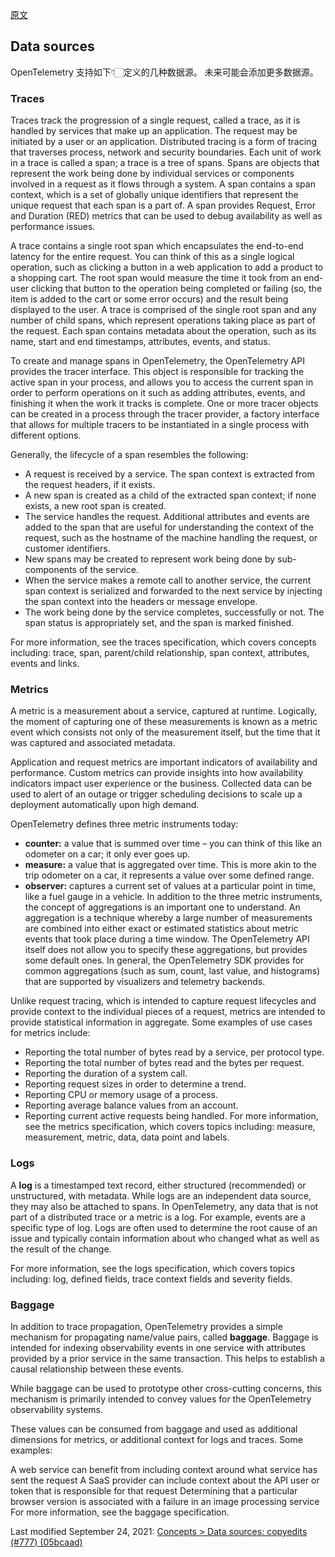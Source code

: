 [原文](https://opentelemetry.io/docs/concepts/data-sources/)


## Data sources
OpenTelemetry 支持如下👇🏻定义的几种数据源。 未来可能会添加更多数据源。

### Traces
Traces track the progression of a single request, called a trace, as it is handled by services that make up an application. The request may be initiated by a user or an application. Distributed tracing is a form of tracing that traverses process, network and security boundaries. Each unit of work in a trace is called a span; a trace is a tree of spans. Spans are objects that represent the work being done by individual services or components involved in a request as it flows through a system. A span contains a span context, which is a set of globally unique identifiers that represent the unique request that each span is a part of. A span provides Request, Error and Duration (RED) metrics that can be used to debug availability as well as performance issues.

A trace contains a single root span which encapsulates the end-to-end latency for the entire request. You can think of this as a single logical operation, such as clicking a button in a web application to add a product to a shopping cart. The root span would measure the time it took from an end-user clicking that button to the operation being completed or failing (so, the item is added to the cart or some error occurs) and the result being displayed to the user. A trace is comprised of the single root span and any number of child spans, which represent operations taking place as part of the request. Each span contains metadata about the operation, such as its name, start and end timestamps, attributes, events, and status.

To create and manage spans in OpenTelemetry, the OpenTelemetry API provides the tracer interface. This object is responsible for tracking the active span in your process, and allows you to access the current span in order to perform operations on it such as adding attributes, events, and finishing it when the work it tracks is complete. One or more tracer objects can be created in a process through the tracer provider, a factory interface that allows for multiple tracers to be instantiated in a single process with different options.

Generally, the lifecycle of a span resembles the following:

- A request is received by a service. The span context is extracted from the request headers, if it exists.
- A new span is created as a child of the extracted span context; if none exists, a new root span is created.
- The service handles the request. Additional attributes and events are added to the span that are useful for understanding the context of the request, such as the hostname of the machine handling the request, or customer identifiers.
- New spans may be created to represent work being done by sub-components of the service.
- When the service makes a remote call to another service, the current span context is serialized and forwarded to the next service by injecting the span context into the headers or message envelope.
- The work being done by the service completes, successfully or not. The span status is appropriately set, and the span is marked finished.

For more information, see the traces specification, which covers concepts including: trace, span, parent/child relationship, span context, attributes, events and links.


### Metrics

A metric is a measurement about a service, captured at runtime. Logically, the moment of capturing one of these measurements is known as a metric event which consists not only of the measurement itself, but the time that it was captured and associated metadata.

Application and request metrics are important indicators of availability and performance. Custom metrics can provide insights into how availability indicators impact user experience or the business. Collected data can be used to alert of an outage or trigger scheduling decisions to scale up a deployment automatically upon high demand.

OpenTelemetry defines three metric instruments today:

- **counter:** a value that is summed over time – you can think of this like an odometer on a car; it only ever goes up.
- **measure:** a value that is aggregated over time. This is more akin to the trip odometer on a car, it represents a value over some defined range.
- **observer:** captures a current set of values at a particular point in time, like a fuel gauge in a vehicle.
In addition to the three metric instruments, the concept of aggregations is an important one to understand. An aggregation is a technique whereby a large number of measurements are combined into either exact or estimated statistics about metric events that took place during a time window. The OpenTelemetry API itself does not allow you to specify these aggregations, but provides some default ones. In general, the OpenTelemetry SDK provides for common aggregations (such as sum, count, last value, and histograms) that are supported by visualizers and telemetry backends.

Unlike request tracing, which is intended to capture request lifecycles and provide context to the individual pieces of a request, metrics are intended to provide statistical information in aggregate. Some examples of use cases for metrics include:

- Reporting the total number of bytes read by a service, per protocol type.
- Reporting the total number of bytes read and the bytes per request.
- Reporting the duration of a system call.
- Reporting request sizes in order to determine a trend.
- Reporting CPU or memory usage of a process.
- Reporting average balance values from an account.
- Reporting current active requests being handled.
For more information, see the metrics specification, which covers topics including: measure, measurement, metric, data, data point and labels.


### Logs
A **log** is a timestamped text record, either structured (recommended) or unstructured, with metadata. While logs are an independent data source, they may also be attached to spans. In OpenTelemetry, any data that is not part of a distributed trace or a metric is a log. For example, events are a specific type of log. Logs are often used to determine the root cause of an issue and typically contain information about who changed what as well as the result of the change.

For more information, see the logs specification, which covers topics including: log, defined fields, trace context fields and severity fields.

### Baggage

In addition to trace propagation, OpenTelemetry provides a simple mechanism for propagating name/value pairs, called **baggage**. Baggage is intended for indexing observability events in one service with attributes provided by a prior service in the same transaction. This helps to establish a causal relationship between these events.

While baggage can be used to prototype other cross-cutting concerns, this mechanism is primarily intended to convey values for the OpenTelemetry observability systems.

These values can be consumed from baggage and used as additional dimensions for metrics, or additional context for logs and traces. Some examples:

A web service can benefit from including context around what service has sent the request
A SaaS provider can include context about the API user or token that is responsible for that request
Determining that a particular browser version is associated with a failure in an image processing service
For more information, see the baggage specification.


Last modified September 24, 2021: [Concepts > Data sources: copyedits (#777) (05bcaad)](https://github.com/open-telemetry/opentelemetry.io/commit/05bcaadefee119da2afd6d7e57704c5a24fc9133)




